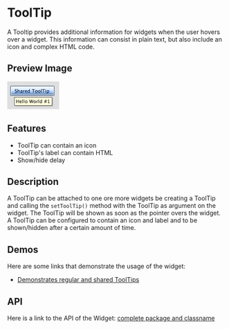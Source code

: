 ToolTip
=======

A Tooltip provides additional information for widgets when the user hovers over a widget. This information can consist in plain text, but also include an icon and complex HTML code.

Preview Image
-------------

![tooltip.png](tooltip.png)

Features
--------

-   ToolTip can contain an icon
-   ToolTip's label can contain HTML
-   Show/hide delay

Description
-----------

A ToolTip can be attached to one ore more widgets be creating a ToolTip and calling the `setToolTip()` method with the ToolTip as argument on the widget. The ToolTip will be shown as soon as the pointer overs the widget. A ToolTip can be configured to contain an icon and label and to be shown/hidden after a certain amount of time.

Demos
-----

Here are some links that demonstrate the usage of the widget:

-   [Demonstrates regular and shared ToolTips](http://demo.qooxdoo.org/%{version}/demobrowser/index.html#widget-Tooltip.html)

API
---

Here is a link to the API of the Widget:
[complete package and classname](http://demo.qooxdoo.org/%{version}/apiviewer/index.html#qx.ui.tooltip)
